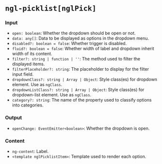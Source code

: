 # `ngl-picklist[nglPick]`

### Input

  * `open: boolean`: Whether the dropdown should be open or not.
  * `data: any[]`: Data to be displayed as options in the dropdown menu.
  * `disabled?: boolean = false`: Whether trigger is disabled.
  * `fluid?: boolean = false`: Whether width of label and dropdown inherit width of its content.
  * `filter?: string | function | ''`: The method used to filter the displayed items.
  * `filterPlaceholder?: string`: The placeholder to display for the filter input field.
  * `dropdownClass?: string | Array | Object`: Style class(es) for dropdown element. Use as `ngClass`.
  * `dropdownListClass?: string | Array | Object`: Style class(es) for dropdown-list element. Use as `ngClass`.
  * `category?: string`: The name of the property used to classify options into categories.

### Output

  * `openChange: EventEmitter<boolean>`: Whether the dropdown is open.

### Content

  * `ng-content`: Label.
  * `<template nglPicklistItem>`: Template used to render each option.

